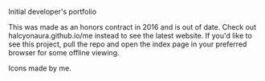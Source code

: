 Initial developer's portfolio

This was made as an honors contract in 2016 and is out of date. Check out halcyonaura.github.io/me instead to see the latest website. If you'd like to see this project, pull the repo and open the index page in your preferred browser for some offline viewing.

Icons made by me.
